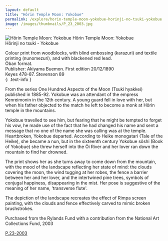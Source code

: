 ```yaml
---
layout: default
title: "Hôrin Temple Moon: Yokobue"
permalink: /explore/horin-temple-moon-yokobue-horinji-no-tsuki-yokobue
image: /images/thumbnails/P_23_2003.jpg
---
```


![Hôrin Temple Moon: Yokobue]({{site.baseurl}}/images/P_23_2003.jpg)
Hôrin Temple Moon: Yokobue  
Hôrinji no tsuki - Yokobue

Colour print from woodblocks, with blind embossing (karazuri) and textile printing   (nunomezuri), and with blackened red lead.  
Ôban format.  
Publisher: Akiyama Buemon. First edition 20/12/1890  
Keyes 478-87. Stevenson 89  
{: .text-info }

From the series One Hundred Aspects of the Moon (Tsuki hyakkei) published in 1885-92.
Yokobue was an attendant of the empress Kenreimonin in the 12th century. A young guard fell in love with her, but when his father objected to the match he left
to become a monk at Hôrin temple in the mountains.

Yokobue travelled to see him, but fearing that he might be tempted to forget
his vow, he made use of the fact that he had changed his name and
sent a message that no one of the name she was calling was at the
temple. Heartbroken, Yokobue departed. According to Heike monogatari
(Tale of the Heike), she became a nun, but in the sixteenth
century Yokobue sôshi (Book of Yokobue) she threw
herself into the Ôi River and her lover ran down the mountain
to find her drowned.

The print shows her as she turns away to come down from the mountain, with the mood
of the landscape reflecting her state of mind: the clouds covering
the moon, the wind tugging at her robes, the fence a barrier between
her and her lover, and the intertwined pine trees, symbols of conjugal
happiness, disappearing in the mist. Her pose is suggestive of the
meaning of her name, 'transverse flute'.

The depiction of the landscape recreates the effect of Rimpa screen painting, with the clouds and fence effectively carved to mimic broken brushstrokes.

Purchased from the Rylands Fund with a contribution from the National Art Collections Fund, 2003

[P.23-2003](https://collection.beta.fitz.ms/id/object/182959)
